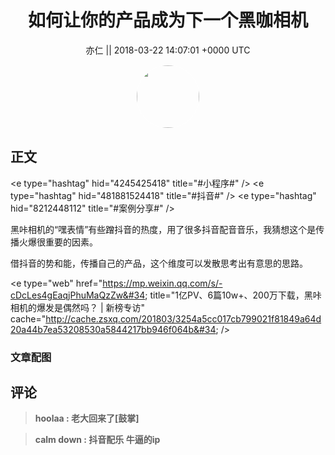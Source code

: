 <h1 align="center">如何让你的产品成为下一个黑咖相机</h1>




<p align="center">
    <a>亦仁 || 2018-03-22 14:07:01 &#43;0000 UTC</a>
</p>

<div align="center">
    <img src="https://images.zsxq.com/Fn3NQqCN8nuGF86yZPXSbEsl0mb3?e=1590940799&amp;token=kIxbL07-8jAj8w1n4s9zv64FuZZNEATmlU_Vm6zD:pfbNc8W3hS0oYG_hyXXh_rHMHuc=" width="100" height="100" style="border:1px solid;border-radius:50%; color:#ffffff"/>
</div>




## 正文

<div>
&lt;e type=&#34;hashtag&#34; hid=&#34;4245425418&#34; title=&#34;#小程序#&#34; /&gt;   &lt;e type=&#34;hashtag&#34; hid=&#34;481881524418&#34; title=&#34;#抖音#&#34; /&gt;   &lt;e type=&#34;hashtag&#34; hid=&#34;8212448112&#34; title=&#34;#案例分享#&#34; /&gt;   

黑咔相机的“嘿表情”有些蹭抖音的热度，用了很多抖音配音音乐，我猜想这个是传播火爆很重要的因素。 

借抖音的势和能，传播自己的产品，这个维度可以发散思考出有意思的思路。

&lt;e type=&#34;web&#34; href=&#34;https://mp.weixin.qq.com/s/-cDcLes4gEaqjPhuMaQzZw&#34; title=&#34;1亿PV、6篇10w&#43;、200万下载，黑咔相机的爆发是偶然吗？ | 新榜专访&#34; cache=&#34;http://cache.zsxq.com/201803/3254a5cc017cb799021f81849a64d20a44b7ea53208530a5844217bb946f064b&#34; /&gt;
</div>

### 文章配图

<div class="image" align="center">

</div>


## 评论

<div align="left">
<div>

<blockquote >
<span> <strong>hoolaa : 老大回来了[鼓掌] </strong></span>
</blockquote>

<blockquote >
<span> <strong>calm down : 抖音配乐  牛逼的ip </strong></span>
</blockquote>

</div>
</div>